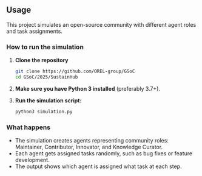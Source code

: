 
## Usage

This project simulates an open-source community with different agent roles and task assignments.

### How to run the simulation

1. **Clone the repository** 

    ```bash
    git clone https://github.com/OREL-group/GSoC
    cd GSoC/2025/SustainHub
    ```

2. **Make sure you have Python 3 installed** (preferably 3.7+).

3. **Run the simulation script:**

    ```bash
    python3 simulation.py
    ```

### What happens

- The simulation creates agents representing community roles: Maintainer, Contributor, Innovator, and Knowledge Curator.
- Each agent gets assigned tasks randomly, such as bug fixes or feature development.
- The output shows which agent is assigned what task at each step.
